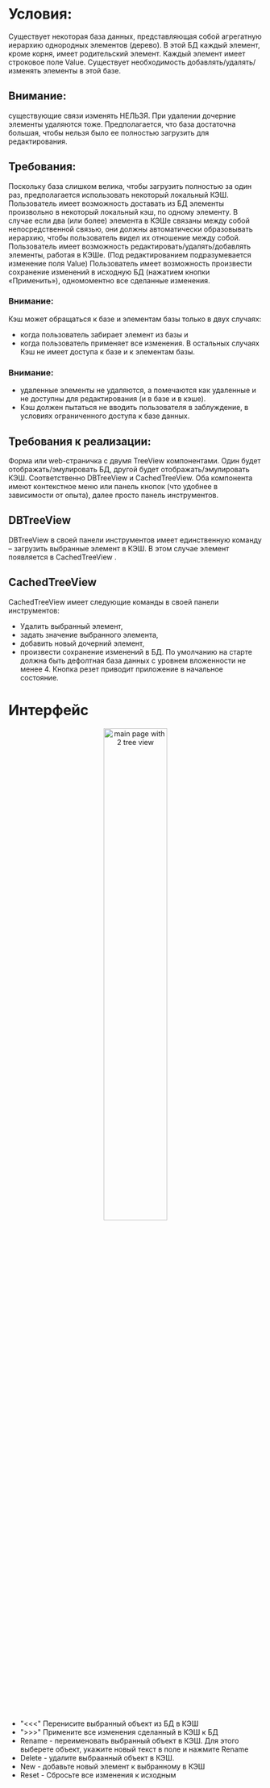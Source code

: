 # Условия:
Существует некоторая база данных, представляющая собой агрегатную иерархию однородных элементов (дерево). 
В этой БД каждый элемент, кроме корня, имеет родительский элемент. 
Каждый элемент имеет строковое поле Value. 
Существует необходимость добавлять/удалять/изменять элементы в этой базе.
## Внимание: 
существующие связи изменять НЕЛЬЗЯ.
При удалении дочерние элементы удаляются тоже. Предполагается, что база достаточна большая, чтобы
нельзя было ее полностью загрузить для редактирования. 
## Требования:
Поскольку база слишком велика, чтобы загрузить полностью за один раз, предполагается использовать некоторый локальный КЭШ. 
Пользователь имеет возможность доставать из БД элементы произвольно в некоторый локальный кэш, по одному элементу. 
В случае если два (или более) элемента в КЭШе связаны между собой непосредственной связью, 
они должны автоматически образовывать иерархию, чтобы пользователь видел их отношение между собой. 
Пользователь имеет возможность редактировать/удалять/добавлять элементы, работая в КЭШе. 
(Под редактированием подразумевается изменение поля Value) 
Пользователь имеет возможность произвести сохранение изменений в исходную БД (нажатием кнопки «Применить»), одномоментно все сделанные изменения.
### Внимание: 
Кэш может обращаться к базе и элементам базы только в двух случаях: 
* когда пользователь забирает элемент из базы и 
* когда пользователь применяет все изменения. В остальных случаях Кэш не имеет доступа к базе и к элементам базы.
### Внимание: 
* удаленные элементы не удаляются, а помечаются как удаленные и не доступны для редактирования (и в базе и в кэше).
* Кэш должен пытаться не вводить пользователя в заблуждение, в условиях ограниченного доступа к базе данных.
## Требования к реализации:
Форма или web-страничка с двумя TreeView компонентами. Один будет отображать/эмулировать БД, другой будет отображать/эмулировать КЭШ. 
Соответственно DBTreeView и CachedTreeView. 
Оба компонента имеют контекстное меню или панель кнопок (что удобнее в зависимости от опыта), далее просто панель инструментов. 
## DBTreeView 
DBTreeView в своей панели инструментов имеет единственную команду – загрузить выбранные элемент в КЭШ. 
В этом случае элемент появляется в CachedTreeView . 
## CachedTreeView 
CachedTreeView имеет следующие команды в своей панели инструментов: 
* Удалить выбранный элемент, 
* задать значение выбранного элемента, 
* добавить новый дочерний элемент, 
* произвести сохранение изменений в БД. 
По умолчанию на старте должна быть дефолтная база данных с уровнем вложенности не менее 4. 
Кнопка резет приводит приложение в начальное состояние.
# Интерфейс

<p align="center">
<image  src="./images/mainpage.png" alt="main page with 2 tree view" width=50% height=50%>
</p>

* "<<<" Перенисите выбранный объект из БД в КЭШ
* ">>>" Примените все изменения сделанный в КЭШ к БД
* Rename - переименовать выбранный объект в КЭШ. Для этого выберете объект, укажите новый текст в поле и нажмите Rename
* Delete - удалите выбраанный объект в КЭШ.
* New - добавьте новый элемент к выбранному в КЭШ
* Reset - Сбросьте все изменения к исходным